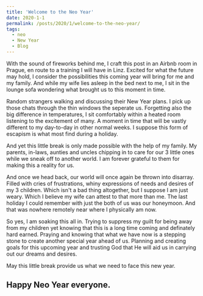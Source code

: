 ```yaml
---
title: 'Welcome to the Neo Year'
date: 2020-1-1
permalink: /posts/2020/1/welcome-to-the-neo-year/
tags:
  - neo
  - New Year
  - Blog
---
```


With the sound of fireworks behind me, I craft this post in an Airbnb room in Prague, en route to a training I will have in Linz.
Excited for what the future may hold, I consider the possibilities this coming year will bring for me and my family.
And while my wife lies asleep in the bed next to me, I sit in the lounge sofa wondering what brought us to this moment in time.

Random strangers walking and discussing their New Year plans. I pick up those chats through the thin windows the seperate us. 
Forgetting also the big difference in temperatures, I sit comfortably within a heated room listening to the excitement of many.
A moment in time that will be vastly different to my day-to-day in other normal weeks. I suppose this form of escapism is what most find during a holiday.

And yet this little break is only made possible with the help of my family. My parents, in-laws, aunties and uncles chipping in to care for our 3 little ones while we sneak off to another world.
I am forever grateful to them for making this a reality for us.

And once we head back, our world will once again be thrown into disarray. Filled with cries of frustrations, whiny expressions of needs and desires of my 3 children.
Which isn't a bad thing altogether, but I suppose I am just weary. Which I believe my wife can attest to that more than me.
The last holiday I could remember with just the both of us was our honeymoon. And that was nowhere remotely near where I physically am now.

So yes, I am soaking this all in. Trying to suppress my guilt for being away from my children yet knowing that this is a long time coming and definately hard earned.
Praying and knowing that what we have now is a stepping stone to create another special year ahead of us.
Planning and creating goals for this upcoming year and trusting God that He will aid us in carrying out our dreams and desires.

May this little break provide us what we need to face this new year.


Happy Neo Year everyone.
------